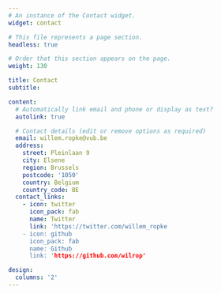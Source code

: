 ```yaml
---
# An instance of the Contact widget.
widget: contact

# This file represents a page section.
headless: true

# Order that this section appears on the page.
weight: 130

title: Contact
subtitle:

content:
  # Automatically link email and phone or display as text?
  autolink: true

  # Contact details (edit or remove options as required)
  email: willem.ropke@vub.be
  address:
    street: Pleinlaan 9
    city: Elsene
    region: Brussels
    postcode: '1050'
    country: Belgium
    country_code: BE
  contact_links:
    - icon: twitter
      icon_pack: fab
      name: Twitter
      link: 'https://twitter.com/willem_ropke
    - icon: github
      icon_pack: fab
      name: Github
      link: 'https://github.com/wilrop'

design:
  columns: '2'
---
```

